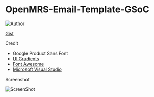 # OpenMRS-Email-Template-GSoC
[![Author](https://img.shields.io/badge/author-muhammad%20bhaska-green.svg)](https://github.com/muhammadbhaska)

[Gist](https://gist.github.com/muhammadbhaska/73d54de03bb4e11815b01d65e9f7cddb)

Credit
- Google Product Sans Font
- [UI Gradients](uigradients.com)
- [Font Awesome](fontawesome.com)
- [Microsoft Visual Studio](https://code.visualstudio.com/)

Screenshot

![ScreenShot](https://raw.githubusercontent.com/muhammadbhaska/OpenMRS-Email-Template-GSoC/master/openmrs-gsoc-screenshot.jpg)

